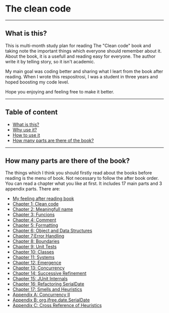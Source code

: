 # The clean code
---

## What is this?

This is multi-month study plan for reading The "Clean code" book and taking note the important things which everyone should remember about it. About the book, it is a usefull and reading easy for everyone. The author write it by telling story, so it isn't academic.

My main goal was coding better and sharing what I leart from the book after reading. When I wrote this respositrosi, I was a student in three years and hoped boosting my code level.

Hope you enjoying and feeling free to make it better.

---

## Table of content
- [What is this?](#what-is-this)
- [Why use it?](#why-use-it)
- [How to use it](#how-to-use-it)
- [How many parts are there of the book?](#How-many-parts-are-there-of-the-book-?)










---
## How many parts are there of the book?
The things which I think you should firstly read about the books before reading is the menu of book.
Not necessary to follow the after book order. You can read a chapter what you like at first. 
It includes 17 main parts and 3 appendix parts. There are:
- [My feeling after reading book](#Feeling)
- [Chapter 1: Clean code](#Chapter-1-Clean-code)
- [Chapter 2: Meaningfull name](#Chapter-2-Meaningful-name)
- [Chapter 3: Funcions](#Chapter-3-Functions)
- [Chapter 4: Comment](#Chapter-4-Comment)
- [Chapter 5: Formatting](#Chapter-5-Formatting)
- [Chapter 6: Object and Data Structures](#Chapter-6-Object-and-Data-Structures)
- [Chapter 7:Error Handling](#Chapter-7-Error-Handling)
- [Chapter 8: Boundaries](#Chapter-8-Boundaries)
- [Chapter 9: Unit Tests](#Chapter-9-Unit-Test)
- [Chapter 10: Classes](#Chapter-10-Classes)
- [Chapter 11: Systems](#Chapter-11-Systems)
- [Chapter 12: Emergence](#Chapter-12-Emergence)
- [Chapter 13: Concurrency](#Chapter-13-Concurrency)
- [Chapter 14: Successive Refinement](#Chapter-14-Successive-Refiement)
- [Chapter 15: JUnit Internals](Chapter-15-JUnit-Internals)
- [Chapter 16: Refactoring SerialDate](#Chapter-16-Refactoring-SerialDate)
- [Chapter 17: Smells and Heuristics](#Chapter-17-Smells-and-Heuristics)
- [Appendix A: Concurrency II](#Appendix-A-Concurrency-II)
- [Appendix B: org.jfree.date.SerialDate](#Appendix-B-org.jfree.date.SerialDate)
- [Appendix C: Cross Reference of Heuristics](#Appendix-C-Cross-Reference-of-Heuristics)
